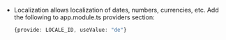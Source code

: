 - Localization allows localization of dates, numbers, currencies, etc. Add the following to app.module.ts providers section:
  
  ```typescript
  {provide: LOCALE_ID, useValue: "de"}
  ```
